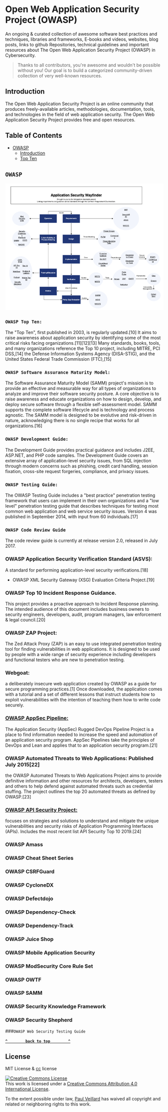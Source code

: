 # Open Web Application Security Project (OWASP)
An ongoing & curated collection of awesome software best practices and techniques, libraries and frameworks, E-books and videos, websites, blog posts, links to github Repositories, technical guidelines and important resources about The Open Web Application Security Project (OWASP) in Cybersecurity.
> Thanks to all contributors, you're awesome and wouldn't be possible without you! Our goal is to build a categorized community-driven collection of very well-known resources.

## Introduction

The Open Web Application Security Project is an online community that produces freely-available articles, methodologies, documentation, tools, and technologies in the field of web application security. The Open Web Application Security Project provides free and open resources.


## Table of Contents
- [OWASP](#owasp)
  - [Introduction](#introduction)
  - [Top Ten](#top-ten)


## `OWASP`
![owasp-guides](https://github.com/paulveillard/cybersecurity-architecture/blob/main/img/OWASP-Guides.png)

 ### `OWASP Top Ten:`
 The "Top Ten", first published in 2003, is regularly updated.[10] It aims to raise awareness about application security by identifying some of the most critical risks facing organizations.[11][12][13] Many standards, books, tools, and many organizations reference the Top 10 project, including MITRE, PCI DSS,[14] the Defense Information Systems Agency (DISA-STIG), and the United States Federal Trade Commission (FTC),[15]
 
 
 ### `OWASP Software Assurance Maturity Model:` 
 The Software Assurance Maturity Model (SAMM) project's mission is to provide an effective and measurable way for all types of organizations to analyze and improve their software security posture. A core objective is to raise awareness and educate organizations on how to design, develop, and deploy secure software through a flexible self-assessment model. SAMM supports the complete software lifecycle and is technology and process agnostic. The SAMM model is designed to be evolutive and risk-driven in nature, acknowledging there is no single recipe that works for all organizations.[16]
 
 
 ### `OWASP Development Guide:` 
 The Development Guide provides practical guidance and includes J2EE, ASP.NET, and PHP code samples. The Development Guide covers an extensive array of application-level security issues, from SQL injection through modern concerns such as phishing, credit card handling, session fixation, cross-site request forgeries, compliance, and privacy issues.
 
 ### `OWASP Testing Guide: `
 The OWASP Testing Guide includes a "best practice" penetration testing framework that users can implement in their own organizations and a "low level" penetration testing guide that describes techniques for testing most common web application and web service security issues. Version 4 was published in September 2014, with input from 60 individuals.[17]
 
 
 ### `OWASP Code Review Guide`
 The code review guide is currently at release version 2.0, released in July 2017.
 
 
 ### OWASP Application Security Verification Standard (ASVS): 
 A standard for performing application-level security verifications.[18]
 - OWASP XML Security Gateway (XSG) Evaluation Criteria Project.[19]
### OWASP Top 10 Incident Response Guidance. 
 This project provides a proactive approach to Incident Response planning. The intended audience of this document includes business owners to security engineers, developers, audit, program managers, law enforcement & legal council.[20]
 
 ### OWASP ZAP Project: 
 The Zed Attack Proxy (ZAP) is an easy to use integrated penetration testing tool for finding vulnerabilities in web applications. It is designed to be used by people with a wide range of security experience including developers and functional testers who are new to penetration testing.
 
 
 ### Webgoat: 
 a deliberately insecure web application created by OWASP as a guide for secure programming practices.[1] Once downloaded, the application comes with a tutorial and a set of different lessons that instruct students how to exploit vulnerabilities with the intention of teaching them how to write code securely.
 
 
 ### [OWASP AppSec Pipeline:](https://owasp.org/www-project-appsec-pipeline/) 
 The Application Security (AppSec) Rugged DevOps Pipeline Project is a place to find information needed to increase the speed and automation of an application security program. AppSec Pipelines take the principles of DevOps and Lean and applies that to an application security program.[21]
 
 
 ### OWASP Automated Threats to Web Applications: Published July 2015[22] 
 the OWASP Automated Threats to Web Applications Project aims to provide definitive information and other resources for architects, developers, testers and others to help defend against automated threats such as credential stuffing. The project outlines the top 20 automated threats as defined by OWASP.[23]
 
 ### [OWASP API Security Project:](https://owasp.org/www-project-api-security/)
 focuses on strategies and solutions to understand and mitigate the unique vulnerabilities and security risks of Application Programming Interfaces (APIs). Includes the most recent list API Security Top 10 2019.[24]
 
### OWASP Amass

### OWASP Cheat Sheet Series

### OWASP CSRFGuard

### OWASP CycloneDX

### OWASP Defectdojo

### OWASP Dependency-Check

### OWASP Dependency-Track

### OWASP Juice Shop

### OWASP Mobile Application Security

### OWASP ModSecurity Core Rule Set

### OWASP OWTF

### OWASP SAMM

### OWASP Security Knowledge Framework

### OWASP Security Shepherd

###`OWASP Web Security Testing Guide`

**[`^        back to top        ^`](#)**

## License
MIT License & [cc](https://creativecommons.org/licenses/by/4.0/) license

<a rel="license" href="http://creativecommons.org/licenses/by/4.0/"><img alt="Creative Commons License" style="border-width:0" src="https://i.creativecommons.org/l/by/4.0/88x31.png" /></a><br />This work is licensed under a <a rel="license" href="http://creativecommons.org/licenses/by/4.0/">Creative Commons Attribution 4.0 International License</a>.

To the extent possible under law, [Paul Veillard](https://github.com/paulveillard/) has waived all copyright and related or neighboring rights to this work.
